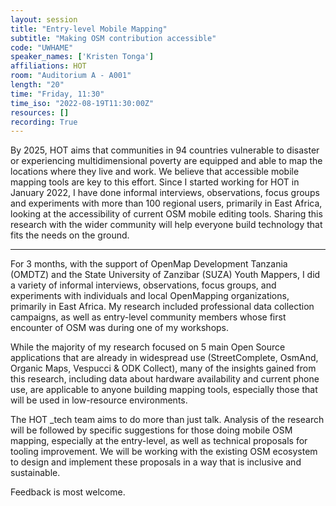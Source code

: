 ```yaml
---
layout: session
title: "Entry-level Mobile Mapping"
subtitle: "Making OSM contribution accessible"
code: "UWHAME"
speaker_names: ['Kristen Tonga']
affiliations: HOT
room: "Auditorium A - A001"
length: "20"
time: "Friday, 11:30"
time_iso: "2022-08-19T11:30:00Z"
resources: []
recording: True
---
```


By 2025, HOT aims that communities in 94 countries vulnerable to disaster or experiencing multidimensional poverty are equipped and able to map the locations where they live and work. We believe that accessible mobile mapping tools are key to this effort. Since I started working for HOT in January 2022, I have done informal interviews, observations, focus groups and experiments with more than 100 regional users, primarily in East Africa, looking at the accessibility of current OSM mobile editing tools. Sharing this research with the wider community will help everyone build technology that fits the needs on the ground.

<hr>

For 3 months, with the support of OpenMap Development Tanzania (OMDTZ) and the State University of Zanzibar (SUZA) Youth Mappers, I did a variety of informal interviews, observations, focus groups, and experiments with individuals and local OpenMapping organizations, primarily in East Africa. My research included professional data collection campaigns, as well as entry-level community members whose first encounter of OSM was during one of my workshops. 

While the majority of my research focused on 5 main Open Source applications that are already in widespread use (StreetComplete, OsmAnd, Organic Maps, Vespucci &amp; ODK Collect), many of the insights gained from this research, including data about hardware availability and current phone use, are applicable to anyone building mapping tools, especially those that will be used in low-resource environments. 

The HOT _tech team aims to do more than just talk. Analysis of the research will be followed by specific suggestions for those doing mobile OSM mapping, especially at the entry-level, as well as technical proposals for tooling improvement. We will be working with the existing OSM ecosystem to design and implement these proposals in a way that is inclusive and sustainable. 

Feedback is most welcome.

